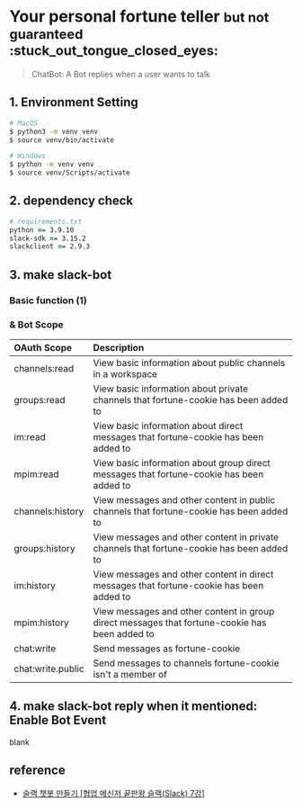 <h1>Your personal fortune teller <small>but not guaranteed :stuck_out_tongue_closed_eyes: </small></h1>

> ChatBot: A Bot replies when a user wants to talk

## 1. Environment Setting

```zsh
# MacOS
$ python3 -m venv venv
$ source venv/bin/activate

# Windows
$ python -m venv venv
$ source venv/Scripts/activate
```

## 2. dependency check

```zsh
# requirements.txt
python == 3.9.10
slack-sdk == 3.15.2
slackclient == 2.9.3
```

## 3. make slack-bot

### Basic function (1)

### & Bot Scope

| OAuth Scope       | Description                                                                                    |
| :---------------- | :--------------------------------------------------------------------------------------------- |
| channels:read     | View basic information about public channels in a workspace                                    |
| groups:read       | View basic information about private channels that fortune-cookie has been added to            |
| im:read           | View basic information about direct messages that fortune-cookie has been added to             |
| mpim:read         | View basic information about group direct messages that fortune-cookie has been added to       |
| channels:history  | View messages and other content in public channels that fortune-cookie has been added to       |
| groups:history    | View messages and other content in private channels that fortune-cookie has been added to      |
| im:history        | View messages and other content in direct messages that fortune-cookie has been added to       |
| mpim:history      | View messages and other content in group direct messages that fortune-cookie has been added to |
| chat:write        | Send messages as fortune-cookie                                                                |
| chat:write.public | Send messages to channels fortune-cookie isn't a member of                                     |

## 4. make slack-bot reply when it mentioned: Enable Bot Event

blank

## reference

- [슬랙 챗봇 만들기 [협업 메신저 끝판왕 슬랙(Slack) 7강]](https://ndb796.tistory.com/201)
